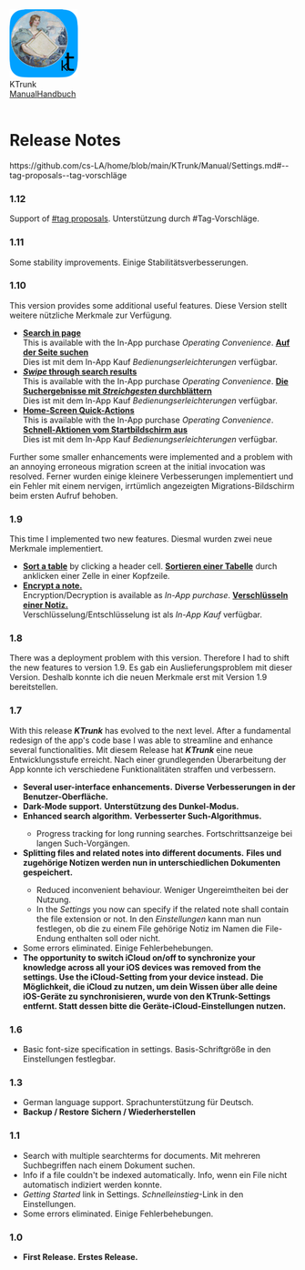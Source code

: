 <div class="logoRow">
  <div class="logoColumn logoColumnLeft">
    <img src="./../logo120.png">
  </div>
  <div class="logoColumn logoColumnRight">
    <div class="vCentered">
      <div class="logoTitle">KTrunk</div>
      <div class="logoTitle"><a href="./../Manual.html"><span class="en">Manual</span><span class="de">Handbuch</span></a></div>
      <div class="logoDescription" style="text-align: right;">&nbsp;</div>
    </div>
  </div>
</div>
<h1>
  Release Notes
</h1>
https://github.com/cs-LA/home/blob/main/KTrunk/Manual/Settings.md#--tag-proposals--tag-vorschläge

<h3>1.12</h3>
<p>
  <span class="en">Support of <a href="./FurtherActions.html#">#tag proposals</a>.</span>
  <span class="de">Unterstützung durch #Tag-Vorschläge.</span>
</p>

<h3>1.11</h3>
<p>
  <span class="en">Some stability improvements.</span>
  <span class="de">Einige Stabilitätsverbesserungen.</span>
</p>

<h3>1.10</h3>
<p>
  <span class="en">This version provides some additional useful features.</span>
  <span class="de">Diese Version stellt weitere nützliche Merkmale zur Verfügung.</span>
</p>
<ul>
  <li>
    <span class="en"><b><a href="./FurtherActions.html#SearchInPage">Search in page</a></b><br>This is available with the In-App purchase <em>Operating Convenience</em>.</span>
    <span class="de"><b><a href="./FurtherActions.html#SearchInPage">Auf der Seite suchen</a></b><br>Dies ist mit dem In-App Kauf <em>Bedienungserleichterungen</em> verfügbar.</span>
  </li>
  <li>
    <span class="en"><b><a href="./TipsAndTricks.html#SwipeSearchResults"><em>Swipe</em> through search results</a></b><br>This is available with the In-App purchase <em>Operating Convenience</em>.</span>
    <span class="de"><b><a href="./TipsAndTricks.html#SwipeSearchResults">Die Suchergebnisse mit <em>Streichgesten</em> durchblättern</a></b><br>Dies ist mit dem In-App Kauf <em>Bedienungserleichterungen</em> verfügbar.</span>
  </li>
  <li>
    <span class="en"><b><a href="./TipsAndTricks.html#HomeScreenQuickActions">Home-Screen Quick-Actions</a></b><br>This is available with the In-App purchase <em>Operating Convenience</em>.</span>
    <span class="de"><b><a href="./TipsAndTricks.html#HomeScreenQuickActions">Schnell-Aktionen vom Startbildschirm aus</a></b><br>Dies ist mit dem In-App Kauf <em>Bedienungserleichterungen</em> verfügbar.</span>
  </li>
</ul>
<p>
  <span class="en">Further some smaller enhancements were implemented and a problem with an annoying erroneous migration screen at the initial invocation was resolved.</span>
  <span class="de">Ferner wurden einige kleinere Verbesserungen implementiert und ein Fehler mit einem nervigen, irrtümlich angezeigten Migrations-Bildschirm beim ersten Aufruf behoben.</span>
</p>

<h3>1.9</h3>
<p>
  <span class="en">This time I implemented two new features.</span>
  <span class="de">Diesmal wurden zwei neue Merkmale implementiert.</span>
</p>
<ul>
  <li>
    <span class="en"><b><a href="./TipsAndTricks.html#TableSort">Sort a table</a></b> by clicking a header cell.</b></span>
    <span class="de"><b><a href="./TipsAndTricks.html#TableSort">Sortieren einer Tabelle</a></b> durch anklicken einer Zelle in einer Kopfzeile.</span>
  </li>
  <li>
  <span class="en"><b><a href="./EditMode.html#Encryption">Encrypt a note.</a></b><br>Encryption/Decryption is available as <em>In-App purchase</em>.</span>
  <span class="de"><b><a href="./EditMode.html#Encryption">Verschlüsseln einer Notiz.</a></b><br>Verschlüsselung/Entschlüsselung ist als <em>In-App Kauf</em> verfügbar.</span>
  </li>
</ul>

<h3>1.8</h3>
<p>
  <span class="en">There was a deployment problem with this version. Therefore I had to shift the new features to version 1.9.</span>
  <span class="de">Es gab ein Auslieferungsproblem mit dieser Version. Deshalb konnte ich die neuen Merkmale erst mit Version 1.9 bereitstellen.</span>
</p>

<h3>1.7</h3>
<p>
  <span class="en">With this release <i><b>KTrunk</b></i> has evolved to the next level. After a fundamental redesign of the app's code base I was able to streamline and enhance several functionalities.</span>
  <span class="de">Mit diesem Release hat <i><b>KTrunk</b></i> eine neue Entwicklungsstufe erreicht. Nach einer grundlegenden Überarbeitung der App konnte ich verschiedene Funktionalitäten straffen und verbessern.</span>
</p>
<ul>
  <li>
    <span class="en"><b>Several user-interface enhancements.</b></span>
    <span class="de"><b>Diverse Verbesserungen in der Benutzer-Oberfläche.</b></span>
  </li>
  <li>
    <span class="en"><b>Dark-Mode support.</b></span>
    <span class="de"><b>Unterstützung des Dunkel-Modus.</b></span>
  </li>
  <li>
    <span class="en"><b>Enhanced search algorithm.</b></span>
    <span class="de"><b>Verbesserter Such-Algorithmus.</b></span>
  </li>
  <ul>
    <li>
      <span class="en">Progress tracking for long running searches.</span>
      <span class="de">Fortschrittsanzeige bei langen Such-Vorgängen.</span>
    </li>
  </ul>
  <li>
    <span class="en"><b>Splitting files and related notes into different documents.</b></span>
    <span class="de"><b>Files und zugehörige Notizen werden nun in unterschiedlichen Dokumenten gespeichert.</b></span>
  </li>
  <ul>
    <li>
      <span class="en">Reduced inconvenient behaviour.</span>
      <span class="de">Weniger Ungereimtheiten bei der Nutzung.</span>
    </li>
    <li>
      <span class="en">In the <i>Settings</i> you now can specify if the related note shall contain the file extension or not.</span>
      <span class="de">In den <i>Einstellungen</i> kann man nun festlegen, ob die zu einem File gehörige Notiz im Namen die File-Endung enthalten soll oder nicht.</span>
    </li>
  </ul>
  <li>
    <span class="en">Some errors eliminated.</span>
    <span class="de">Einige Fehlerbehebungen.</span>
  </li>
  <li>
    <span class="en"><b>The opportunity to switch iCloud on/off to synchronize your knowledge across all your iOS devices was removed from the settings. Use the iCloud-Setting from your device instead.</b></span>
    <span class="de"><b>Die Möglichkeit, die iCloud zu nutzen, um dein Wissen über alle deine iOS-Geräte zu synchronisieren, wurde von den KTrunk-Settings entfernt. Statt dessen bitte die Geräte-iCloud-Einstellungen nutzen.</b></span>
  </li>
</ul>

<h3>1.6</h3>
<ul>
  <li>
    <span class="en">Basic font-size specification in settings.</span>
    <span class="de">Basis-Schriftgröße in den Einstellungen festlegbar.</span>
  </li>
</ul>

<h3>1.3</h3>
<ul>
  <li>
    <span class="en">German language support.</span>
    <span class="de">Sprachunterstützung für Deutsch.</span>
  </li>
  <li>
    <span class="en"><b>Backup / Restore</b></span>
    <span class="de"><b>Sichern / Wiederherstellen</b></span>
  </li>
</ul>

<h3>1.1</h3>
<ul>
  <li>
    <span class="en">Search with multiple searchterms for documents.</span>
    <span class="de">Mit mehreren Suchbegriffen nach einem Dokument suchen.</span>
  </li>
  <li>
    <span class="en">Info if a file couldn't be indexed automatically.</span>
    <span class="de">Info, wenn ein File nicht automatisch indiziert werden konnte.</span>
  </li>
  <li>
    <span class="en"><i>Getting Started</i> link in Settings.</span>
    <span class="de"><i>Schnelleinstieg</i>-Link in den Einstellungen.</span>
  </li>
  <li>
    <span class="en">Some errors eliminated.</span>
    <span class="de">Einige Fehlerbehebungen.</span>
  </li>
</ul>

<h3>1.0</h3>
<ul>
  <li>
    <span class="en"><b>First Release.</b></span>
    <span class="de"><b>Erstes Release.</b></span>
  </li>
</ul>
